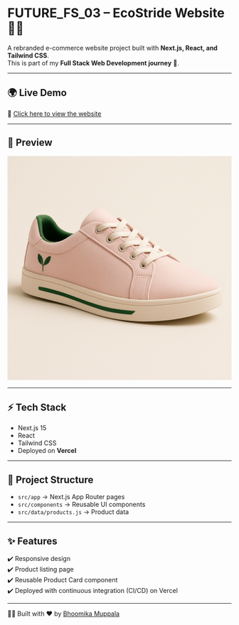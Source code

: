 # FUTURE_FS_03 – EcoStride Website 🌱👟

A rebranded e-commerce website project built with **Next.js, React, and Tailwind CSS**.  
This is part of my **Full Stack Web Development journey** 🚀.

---

## 🌍 Live Demo
🔗 [Click here to view the website](https://future-fs-03-xi.vercel.app)

---

## 📸 Preview
![Preview](public/assets/product1.jpg)

---

## ⚡ Tech Stack
- Next.js 15  
- React  
- Tailwind CSS  
- Deployed on **Vercel**  

---

## 📂 Project Structure
- `src/app` → Next.js App Router pages  
- `src/components` → Reusable UI components  
- `src/data/products.js` → Product data  

---

## ✨ Features
✔️ Responsive design  
✔️ Product listing page  
✔️ Reusable Product Card component  
✔️ Deployed with continuous integration (CI/CD) on Vercel  

---

👩‍💻 Built with ❤️ by [Bhoomika Muppala](https://github.com/bhoomika-muppala)
